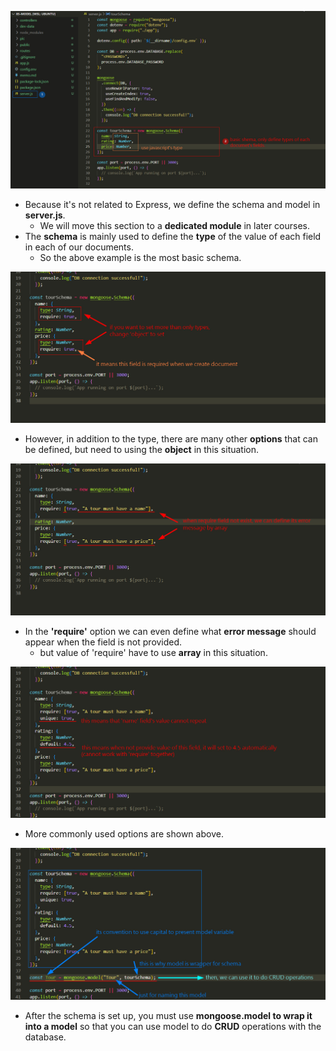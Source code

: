 ![Alt basic schema](pic/bandicam%202022-10-23%2002-26-41-997.jpg)

- Because it's not related to Express, we define the schema and model in **server.js**.
  - We will move this section to a **dedicated module** in later courses.
- The **schema** is mainly used to define the **type** of the value of each field in each of our documents.
  - So the above example is the most basic schema.

![Alt object value](pic/bandicam%202022-10-23%2002-29-56-877.jpg)

- However, in addition to the type, there are many other **options** that can be defined, but need to using the **object** in this situation.

![Alt require with error msg](pic/bandicam%202022-10-23%2002-31-47-322.jpg)

- In the **'require'** option we can even define what **error message** should appear when the field is not provided.
  - but value of 'require' have to use **array** in this situation.

![Alt more option](pic/bandicam%202022-10-23%2002-34-48-564.jpg)

- More commonly used options are shown above.

![Alt model](pic/bandicam%202022-10-23%2002-38-08-936.jpg)

- After the schema is set up, you must use **mongoose.model to wrap it into a model** so that you can use model to do **CRUD** operations with the database.
